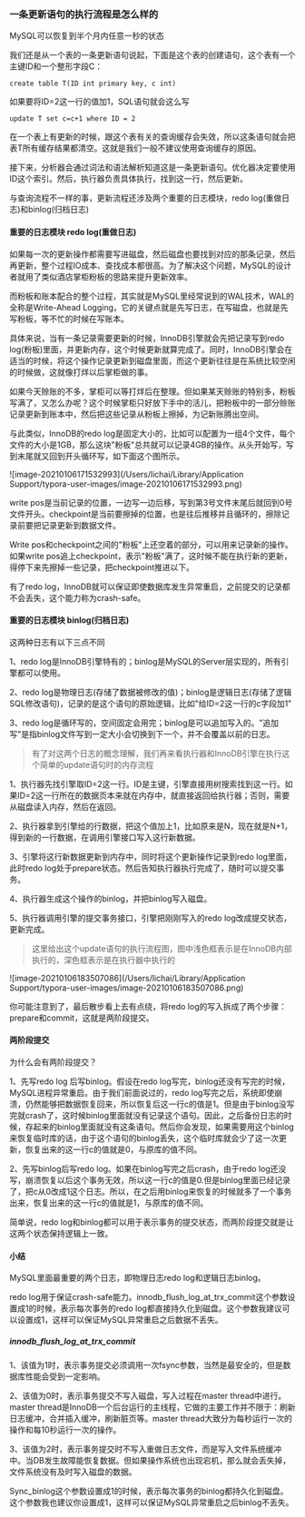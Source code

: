 ### 一条更新语句的执行流程是怎么样的

MySQL可以恢复到半个月内任意一秒的状态

我们还是从一个表的一条更新语句说起，下面是这个表的创建语句，这个表有一个主键ID和一个整形字段C：

```/
create table T(ID int primary key, c int)
```

如果要将ID=2这一行的值加1，SQL语句就会这么写

```/
update T set c=c+1 where ID = 2
```

在一个表上有更新的时候，跟这个表有关的查询缓存会失效，所以这条语句就会把表T所有缓存结果都清空。这就是我们一般不建议使用查询缓存的原因。

接下来，分析器会通过词法和语法解析知道这是一条更新语句。优化器决定要使用ID这个索引。然后，执行器负责具体执行，找到这一行，然后更新。

与查询流程不一样的事，更新流程还涉及两个重要的日志模块，redo log(重做日志)和binlog(归档日志)

#### 重要的日志模块 redo log(重做日志)

如果每一次的更新操作都需要写进磁盘，然后磁盘也要找到对应的那条记录，然后再更新，整个过程IO成本、查找成本都很高。为了解决这个问题，MySQL的设计者就用了类似酒店掌柜粉板的思路来提升更新效率。

而粉板和账本配合的整个过程，其实就是MySQL里经常说到的WAL技术，WAL的全称是Write-Ahead Logging，它的关键点就是先写日志，在写磁盘，也就是先写粉板，等不忙的时候在写账本。

具体来说，当有一条记录需要更新的时候，InnoDB引擎就会先把记录写到redo log(粉板)里面，并更新内存，这个时候更新就算完成了。同时，InnoDB引擎会在适当的时候，将这个操作记录更新到磁盘里面，而这个更新往往是在系统比较空闲的时候做，这就像打烊以后掌柜做的事。

如果今天赊账的不多，掌柜可以等打烊后在整理。但如果某天赊账的特别多，粉板写满了，又怎么办呢？这个时候掌柜只好放下手中的活儿，把粉板中的一部分赊账记录更新到账本中，然后把这些记录从粉板上擦掉，为记新账腾出空间。

与此类似，InnoDB的redo log是固定大小的，比如可以配置为一组4个文件，每个文件的大小是1GB，那么这块"粉板"总共就可以记录4GB的操作。从头开始写，写到末尾就又回到开头循环写，如下面这个图所示。

![image-20210106171532993](/Users/lichai/Library/Application Support/typora-user-images/image-20210106171532993.png)

write pos是当前记录的位置，一边写一边后移，写到第3号文件末尾后就回到0号文件开头。checkpoint是当前要擦掉的位置，也是往后推移并且循环的，擦除记录前要把记录更新到数据文件。

Write pos和checkpoint之间的"粉板"上还空着的部分，可以用来记录新的操作。如果write pos追上checkpoint，表示"粉板"满了，这时候不能在执行新的更新，得停下来先擦掉一些记录，把checkpoint推进以下。

有了redo log，InnoDB就可以保证即使数据库发生异常重启，之前提交的记录都不会丢失，这个能力称为crash-safe。



#### 重要的日志模块 binlog(归档日志)

这两种日志有以下三点不同

1、redo log是InnoDB引擎特有的；binlog是MySQL的Server层实现的，所有引擎都可以使用。

2、redo log是物理日志(存储了数据被修改的值)；binlog是逻辑日志(存储了逻辑SQL修改语句)，记录的是这个语句的原始逻辑，比如"给ID=2这一行的c字段加1"

3、redo log是循环写的，空间固定会用完；binlog是可以追加写入的。"追加写"是指binlog文件写到一定大小会切换到下一个，并不会覆盖以前的日志。

>  有了对这两个日志的概念理解，我们再来看执行器和InnoDB引擎在执行这个简单的update语句时的内存流程

1、执行器先找引擎取ID=2这一行。ID是主键，引擎直接用树搜索找到这一行。如果ID=2这一行所在的数据页本来就在内存中，就直接返回给执行器；否则，需要从磁盘读入内存，然后在返回。

2、执行器拿到引擎给的行数据，把这个值加上1，比如原来是N，现在就是N+1，得到新的一行数据，在调用引擎接口写入这行新数据。

3、引擎将这行新数据更新到内存中，同时将这个更新操作记录到redo log里面，此时redo log处于prepare状态。然后告知执行器执行完成了，随时可以提交事务。

4、执行器生成这个操作的binlog，并把binlog写入磁盘。

5、执行器调用引擎的提交事务接口，引擎把刚刚写入的redo log改成提交状态，更新完成。

> 这里给出这个update语句的执行流程图，图中浅色框表示是在InnoDB内部执行的，深色框表示是在执行器中执行的

![image-20210106183507086](/Users/lichai/Library/Application Support/typora-user-images/image-20210106183507086.png)

你可能注意到了，最后散步看上去有点绕，将redo log的写入拆成了两个步骤：prepare和commit，这就是两阶段提交。

#### 两阶段提交

为什么会有两阶段提交？

1、先写redo log 后写binlog。假设在redo log写完，binlog还没有写完的时候，MySQL进程异常重启。由于我们前面说过的，redo log写完之后，系统即使崩溃，仍然能够把数据恢复回来，所以恢复后这一行c的值是1。但是由于binlog没写完就crash了，这时候binlog里面就没有记录这个语句。因此，之后备份日志的时候，存起来的binlog里面就没有这条语句。然后你会发现，如果需要用这个binlog来恢复临时库的话，由于这个语句的binlog丢失，这个临时库就会少了这一次更新，恢复出来的这一行c的值就是0，与原库的值不同。

2、先写binlog后写redo log。如果在binlog写完之后crash，由于redo log还没写，崩溃恢复以后这个事务无效，所以这一行c的值是0.但是binlog里面已经记录了，把c从0改成1这个日志。所以，在之后用binlog来恢复的时候就多了一个事务出来，恢复出来的这一行c的值就是1，与原库的值不同。

简单说，redo log和binlog都可以用于表示事务的提交状态，而两阶段提交就是让这两个状态保持逻辑上一致。



#### 小结

MySQL里面最重要的两个日志，即物理日志redo log和逻辑日志binlog。

redo log用于保证crash-safe能力。innodb_flush_log_at_trx_commit这个参数设置成1的时候，表示每次事务的redo log都直接持久化到磁盘。这个参数我建议可以设置成1，这样可以保证MySQL异常重启之后数据不丢失。

##### innodb_flush_log_at_trx_commit

1、该值为1时，表示事务提交必须调用一次fsync参数，当然是最安全的，但是数据库性能会受到一定影响。

2、该值为0时，表示事务提交不写入磁盘，写入过程在master thread中进行。master thread是InnoDB一个后台运行的主线程，它做的主要工作并不限于：刷新日志缓冲，合并插入缓冲，刷新脏页等。master thread大致分为每秒运行一次的操作和每10秒运行一次的操作。

3、该值为2时，表示事务提交时不写入重做日志文件，而是写入文件系统缓冲中。当DB发生故障能恢复数据。但如果操作系统也出现宕机，那么就会丢失掉，文件系统没有及时写入磁盘的数据。





Sync_binlog这个参数设置成1的时候，表示每次事务的binlog都持久化到磁盘。这个参数我也建议你设置成1，这样可以保证MySQL异常重启之后binlog不丢失。





